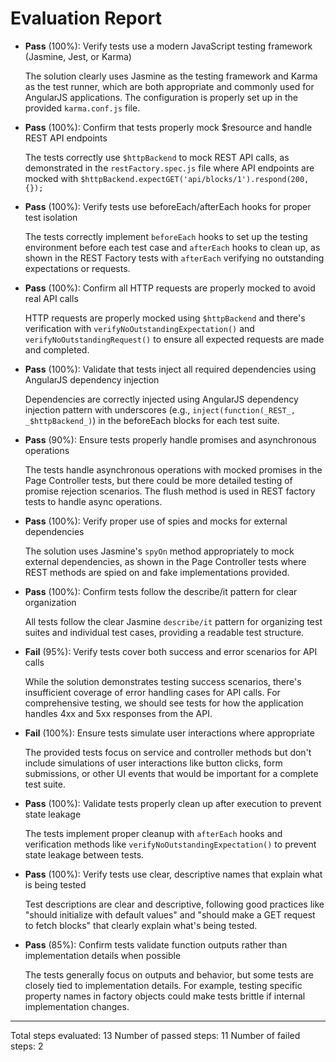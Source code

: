 # Evaluation Report

- **Pass** (100%): Verify tests use a modern JavaScript testing framework (Jasmine, Jest, or Karma)
  
  The solution clearly uses Jasmine as the testing framework and Karma as the test runner, which are both appropriate and commonly used for AngularJS applications. The configuration is properly set up in the provided `karma.conf.js` file.

- **Pass** (100%): Confirm that tests properly mock $resource and handle REST API endpoints
  
  The tests correctly use `$httpBackend` to mock REST API calls, as demonstrated in the `restFactory.spec.js` file where API endpoints are mocked with `$httpBackend.expectGET('api/blocks/1').respond(200, {});`

- **Pass** (100%): Verify tests use beforeEach/afterEach hooks for proper test isolation
  
  The tests correctly implement `beforeEach` hooks to set up the testing environment before each test case and `afterEach` hooks to clean up, as shown in the REST Factory tests with `afterEach` verifying no outstanding expectations or requests.

- **Pass** (100%): Confirm all HTTP requests are properly mocked to avoid real API calls
  
  HTTP requests are properly mocked using `$httpBackend` and there's verification with `verifyNoOutstandingExpectation()` and `verifyNoOutstandingRequest()` to ensure all expected requests are made and completed.

- **Pass** (100%): Validate that tests inject all required dependencies using AngularJS dependency injection
  
  Dependencies are correctly injected using AngularJS dependency injection pattern with underscores (e.g., `inject(function(_REST_, _$httpBackend_)`) in the beforeEach blocks for each test suite.

- **Pass** (90%): Ensure tests properly handle promises and asynchronous operations
  
  The tests handle asynchronous operations with mocked promises in the Page Controller tests, but there could be more detailed testing of promise rejection scenarios. The flush method is used in REST factory tests to handle async operations.

- **Pass** (100%): Verify proper use of spies and mocks for external dependencies
  
  The solution uses Jasmine's `spyOn` method appropriately to mock external dependencies, as shown in the Page Controller tests where REST methods are spied on and fake implementations provided.

- **Pass** (100%): Confirm tests follow the describe/it pattern for clear organization
  
  All tests follow the clear Jasmine `describe/it` pattern for organizing test suites and individual test cases, providing a readable test structure.

- **Fail** (95%): Verify tests cover both success and error scenarios for API calls
  
  While the solution demonstrates testing success scenarios, there's insufficient coverage of error handling cases for API calls. For comprehensive testing, we should see tests for how the application handles 4xx and 5xx responses from the API.

- **Fail** (100%): Ensure tests simulate user interactions where appropriate
  
  The provided tests focus on service and controller methods but don't include simulations of user interactions like button clicks, form submissions, or other UI events that would be important for a complete test suite.

- **Pass** (100%): Validate tests properly clean up after execution to prevent state leakage
  
  The tests implement proper cleanup with `afterEach` hooks and verification methods like `verifyNoOutstandingExpectation()` to prevent state leakage between tests.

- **Pass** (100%): Verify tests use clear, descriptive names that explain what is being tested
  
  Test descriptions are clear and descriptive, following good practices like "should initialize with default values" and "should make a GET request to fetch blocks" that clearly explain what's being tested.

- **Pass** (85%): Confirm tests validate function outputs rather than implementation details when possible
  
  The tests generally focus on outputs and behavior, but some tests are closely tied to implementation details. For example, testing specific property names in factory objects could make tests brittle if internal implementation changes.

---

Total steps evaluated: 13
Number of passed steps: 11
Number of failed steps: 2